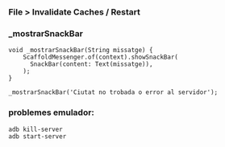 ###  File > Invalidate Caches / Restart

### _mostrarSnackBar
```
void _mostrarSnackBar(String missatge) {
    ScaffoldMessenger.of(context).showSnackBar(
      SnackBar(content: Text(missatge)),
    );
}

_mostrarSnackBar('Ciutat no trobada o error al servidor');
```

### problemes emulador:
```
adb kill-server
adb start-server
```
